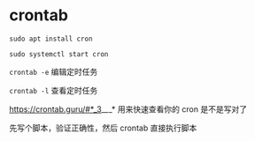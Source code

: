 # crontab


`sudo apt install cron`

`sudo systemctl start cron`

`crontab -e` 编辑定时任务

`crontab -l` 查看定时任务

https://crontab.guru/#*_3_*_*_* 用来快速查看你的 cron 是不是写对了

先写个脚本，验证正确性，然后 crontab 直接执行脚本